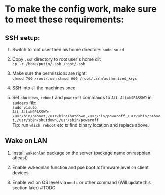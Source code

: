 # To make the config work, make sure to meet these requirements:

## SSH setup:

1. Switch to root user then his home directory: `sudo su` `cd`

2. Copy `.ssh` directory to root user's home dir:\
  `cp -r /home/putin/.ssh /root/.ssh`

3. Make sure the permissions are right:\
  `chmod 700 /root/.ssh` `chmod 600 /root/.ssh/authorized_keys`

4. SSH into all the machines once

5. Set `shutdown`, `reboot` and `poweroff` commands to `ALL ALL=NOPASSWD` in `sudoers` file:\
  `sudo visudo`\
  `ALL ALL=NOPASSWD: /usr/bin/reboot,/usr/bin/shutdown,/usr/bin/poweroff,/usr/sbin/reboot,/usr/sbin/shutdown,/usr/sbin/poweroff`\
  Tip: run `which reboot` etc to find binary location and replace above.


## Wake on LAN

1. Install `wakeonlan` package on the server (package name on raspbian atleast)

2. Enable wakeonlan function and pxe boot at firmware level on client devices.

3. Enable wol on OS level via `nmcli` or other command (Will update this section later) #TODO
